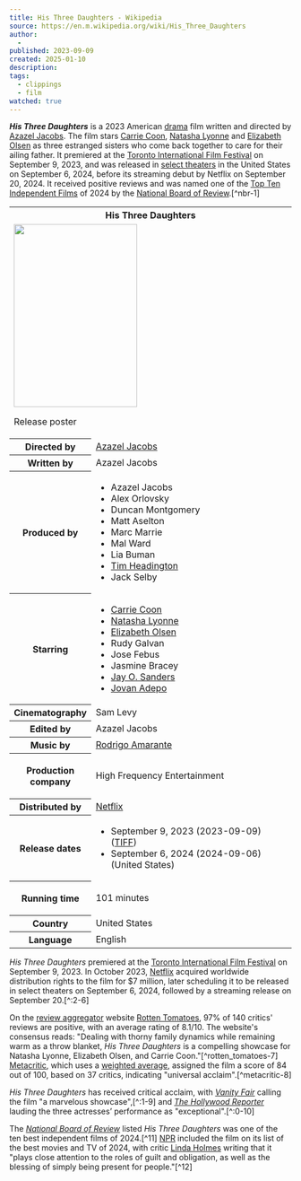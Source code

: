 ```yaml
---
title: His Three Daughters - Wikipedia
source: https://en.m.wikipedia.org/wiki/His_Three_Daughters
author:
  - 
published: 2023-09-09
created: 2025-01-10
description: 
tags:
  - clippings
  - film
watched: true
---
```

***His Three Daughters*** is a 2023 American [drama](https://en.m.wikipedia.org/wiki/Drama_\(film_and_television\) "Drama (film and television)") film written and directed by [Azazel Jacobs](https://en.m.wikipedia.org/wiki/Azazel_Jacobs "Azazel Jacobs"). The film stars [Carrie Coon](https://en.m.wikipedia.org/wiki/Carrie_Coon "Carrie Coon"), [Natasha Lyonne](https://en.m.wikipedia.org/wiki/Natasha_Lyonne "Natasha Lyonne") and [Elizabeth Olsen](https://en.m.wikipedia.org/wiki/Elizabeth_Olsen "Elizabeth Olsen") as three estranged sisters who come back together to care for their ailing father. It premiered at the [Toronto International Film Festival](https://en.m.wikipedia.org/wiki/2023_Toronto_International_Film_Festival "2023 Toronto International Film Festival") on September 9, 2023, and was released in [select theaters](https://en.m.wikipedia.org/wiki/Limited_theatrical_release "Limited theatrical release") in the United States on September 6, 2024, before its streaming debut by Netflix on September 20, 2024. It received positive reviews and was named one of the [Top Ten Independent Films](https://en.m.wikipedia.org/wiki/National_Board_of_Review:_Top_Ten_Independent_Films "National Board of Review: Top Ten Independent Films") of 2024 by the [National Board of Review](https://en.m.wikipedia.org/wiki/National_Board_of_Review "National Board of Review").[^nbr-1]

<table><tbody><tr><th colspan="2">His Three Daughters</th></tr><tr><td colspan="2"><span><a href="https://en.m.wikipedia.org/wiki/File:His_Three_Daughters_film_poster.png"><img src="https://upload.wikimedia.org/wikipedia/en/thumb/5/5c/His_Three_Daughters_film_poster.png/220px-His_Three_Daughters_film_poster.png" width="220" height="326"></a></span><p>Release poster</p></td></tr><tr><th scope="row">Directed by</th><td><a href="https://en.m.wikipedia.org/wiki/Azazel_Jacobs">Azazel Jacobs</a></td></tr><tr><th scope="row">Written by</th><td>Azazel Jacobs</td></tr><tr><th scope="row">Produced by</th><td><div><ul><li>Azazel Jacobs</li><li>Alex Orlovsky</li><li>Duncan Montgomery</li><li>Matt Aselton</li><li>Marc Marrie</li><li>Mal Ward</li><li>Lia Buman</li><li><a href="https://en.m.wikipedia.org/wiki/Tim_Headington">Tim Headington</a></li><li>Jack Selby</li></ul></div></td></tr><tr><th scope="row">Starring</th><td><div><ul><li><a href="https://en.m.wikipedia.org/wiki/Carrie_Coon">Carrie Coon</a></li><li><a href="https://en.m.wikipedia.org/wiki/Natasha_Lyonne">Natasha Lyonne</a></li><li><a href="https://en.m.wikipedia.org/wiki/Elizabeth_Olsen">Elizabeth Olsen</a></li><li>Rudy Galvan</li><li>Jose Febus</li><li>Jasmine Bracey</li><li><a href="https://en.m.wikipedia.org/wiki/Jay_O._Sanders">Jay O. Sanders</a></li><li><a href="https://en.m.wikipedia.org/wiki/Jovan_Adepo">Jovan Adepo</a></li></ul></div></td></tr><tr><th scope="row">Cinematography</th><td>Sam Levy</td></tr><tr><th scope="row">Edited by</th><td>Azazel Jacobs</td></tr><tr><th scope="row">Music by</th><td><a href="https://en.m.wikipedia.org/wiki/Rodrigo_Amarante">Rodrigo Amarante</a></td></tr><tr><th scope="row"><p>Production<br>company</p></th><td><p>High Frequency Entertainment</p></td></tr><tr><th scope="row">Distributed by</th><td><a href="https://en.m.wikipedia.org/wiki/Netflix">Netflix</a></td></tr><tr><th scope="row"><p>Release dates</p></th><td><div><ul><li>September&nbsp;9,&nbsp;2023<span>&nbsp;(<span>2023-09-09</span>)</span> (<a href="https://en.m.wikipedia.org/wiki/2023_Toronto_International_Film_Festival">TIFF</a>)</li><li>September&nbsp;6,&nbsp;2024<span>&nbsp;(<span>2024-09-06</span>)</span> (United States)</li></ul></div></td></tr><tr><th scope="row"><p>Running time</p></th><td>101 minutes</td></tr><tr><th scope="row">Country</th><td>United States</td></tr><tr><th scope="row">Language</th><td>English</td></tr></tbody></table>

*His Three Daughters* premiered at the [Toronto International Film Festival](https://en.m.wikipedia.org/wiki/2023_Toronto_International_Film_Festival "2023 Toronto International Film Festival") on September 9, 2023. In October 2023, [Netflix](https://en.m.wikipedia.org/wiki/Netflix "Netflix") acquired worldwide distribution rights to the film for $7 million, later scheduling it to be released in select theaters on September 6, 2024, followed by a streaming release on September 20.[^:2-6]

On the [review aggregator](https://en.m.wikipedia.org/wiki/Review_aggregator "Review aggregator") website [Rotten Tomatoes](https://en.m.wikipedia.org/wiki/Rotten_Tomatoes "Rotten Tomatoes"), 97% of 140 critics' reviews are positive, with an average rating of 8.1/10. The website's consensus reads: "Dealing with thorny family dynamics while remaining warm as a throw blanket, *His Three Daughters* is a compelling showcase for Natasha Lyonne, Elizabeth Olsen, and Carrie Coon."[^rotten_tomatoes-7] [Metacritic](https://en.m.wikipedia.org/wiki/Metacritic "Metacritic"), which uses a [weighted average](https://en.m.wikipedia.org/wiki/Weighted_arithmetic_mean "Weighted arithmetic mean"), assigned the film a score of 84 out of 100, based on 37 critics, indicating "universal acclaim".[^metacritic-8]

*His Three Daughters* has received critical acclaim, with *[Vanity Fair](https://en.m.wikipedia.org/wiki/Vanity_Fair_\(magazine\) "Vanity Fair (magazine)")* calling the film "a marvelous showcase",[^:1-9] and *[The Hollywood Reporter](https://en.m.wikipedia.org/wiki/The_Hollywood_Reporter "The Hollywood Reporter")* lauding the three actresses’ performance as "exceptional".[^:0-10]

The *[National Board of Review](https://en.m.wikipedia.org/wiki/National_Board_of_Review "National Board of Review")* listed *His Three Daughters* was one of the ten best independent films of 2024.[^11] [NPR](https://en.m.wikipedia.org/wiki/NPR "NPR") included the film on its list of the best movies and TV of 2024, with critic [Linda Holmes](https://en.m.wikipedia.org/wiki/Linda_Holmes_\(writer\) "Linda Holmes (writer)") writing that it "plays close attention to the roles of guilt and obligation, as well as the blessing of simply being present for people."[^12]